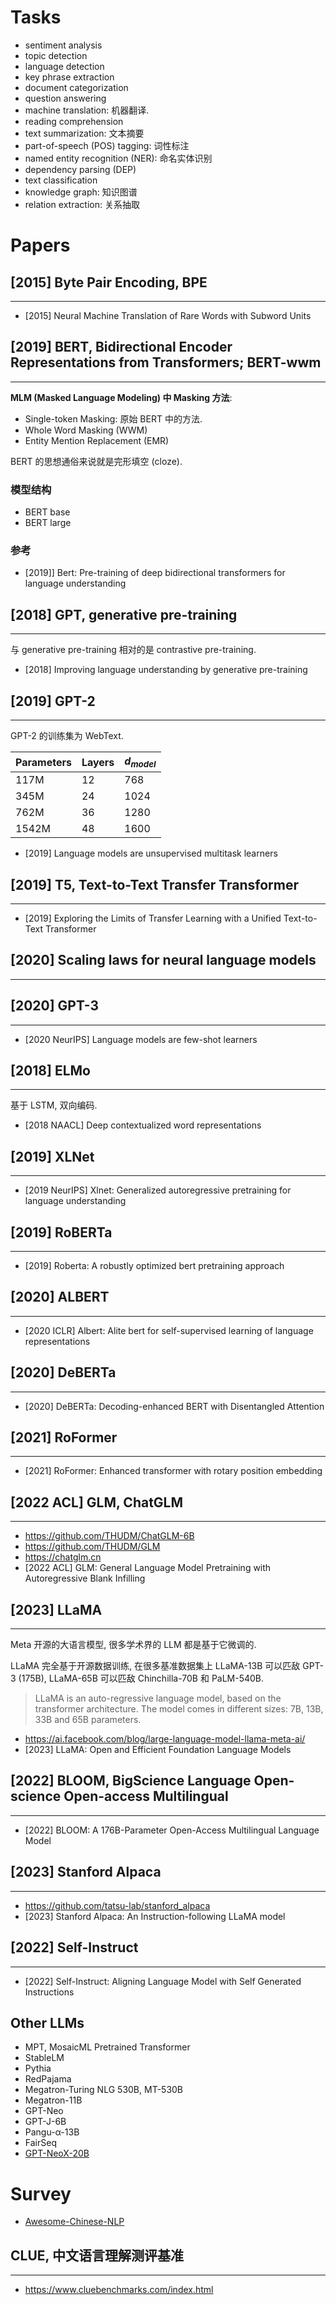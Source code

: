 # Tasks
- sentiment analysis
- topic detection
- language detection
- key phrase extraction
- document categorization
- question answering
- machine translation: 机器翻译.
- reading comprehension
- text summarization: 文本摘要
- part-of-speech (POS) tagging: 词性标注
- named entity recognition (NER): 命名实体识别
- dependency parsing (DEP)
- text classification
- knowledge graph: 知识图谱
- relation extraction: 关系抽取


# Papers

## [2015] Byte Pair Encoding, BPE
----
- [2015] Neural Machine Translation of Rare Words with Subword Units


## [2019] BERT, Bidirectional Encoder Representations from Transformers; BERT-wwm 
---
**MLM (Masked Language Modeling) 中 Masking 方法**:
- Single-token Masking: 原始 BERT 中的方法.
- Whole Word Masking (WWM)
- Entity Mention Replacement (EMR)

BERT 的思想通俗来说就是完形填空 (cloze).

### 模型结构
- BERT base
- BERT large

### 参考
- [2019]] Bert: Pre-training of deep bidirectional transformers for language understanding

## [2018] GPT, generative pre-training
----
与 generative pre-training 相对的是 contrastive pre-training.

- [2018] Improving language understanding by generative pre-training


## [2019] GPT-2
----
GPT-2 的训练集为 WebText.

Parameters | Layers | $d_{model}$
-----------|--------|--------------
117M       | 12     | 768
345M       | 24     | 1024
762M       | 36     | 1280
1542M      | 48     | 1600

- [2019] Language models are unsupervised multitask learners

## [2019] T5, Text-to-Text Transfer Transformer
----
- [2019] Exploring the Limits of Transfer Learning with a Unified Text-to-Text Transformer

## [2020] Scaling laws for neural language models
----

## [2020] GPT-3
----
- [2020 NeurIPS] Language models are few-shot learners

## [2018] ELMo
----
基于 LSTM, 双向编码.

- [2018 NAACL] Deep contextualized word representations

## [2019] XLNet
----
- [2019 NeurIPS] Xlnet: Generalized autoregressive pretraining for language understanding

## [2019] RoBERTa
---
- [2019] Roberta: A robustly optimized bert pretraining approach

## [2020] ALBERT
---
- [2020 ICLR] Albert: Alite bert for self-supervised learning of language representations

## [2020] DeBERTa
---
- [2020] DeBERTa: Decoding-enhanced BERT with Disentangled Attention

## [2021] RoFormer
---
- [2021] RoFormer: Enhanced transformer with rotary position embedding

## [2022 ACL] GLM, ChatGLM
----
- https://github.com/THUDM/ChatGLM-6B
- https://github.com/THUDM/GLM
- https://chatglm.cn
- [2022 ACL] GLM: General Language Model Pretraining with Autoregressive Blank Infilling

## [2023] LLaMA
----
Meta 开源的大语言模型, 很多学术界的 LLM 都是基于它微调的.

LLaMA 完全基于开源数据训练, 在很多基准数据集上 LLaMA-13B 可以匹敌 GPT-3 (175B), LLaMA-65B 可以匹敌 Chinchilla-70B 和 PaLM-540B.

> LLaMA is an auto-regressive language model, based on the transformer architecture. The model comes in different sizes: 7B, 13B, 33B and 65B parameters.

- https://ai.facebook.com/blog/large-language-model-llama-meta-ai/
- [2023] LLaMA: Open and Efficient Foundation Language Models

## [2022] BLOOM, BigScience Language Open-science Open-access Multilingual
----
- [2022] BLOOM: A 176B-Parameter Open-Access Multilingual Language Model

## [2023] Stanford Alpaca
----
- https://github.com/tatsu-lab/stanford_alpaca
- [2023] Stanford Alpaca: An Instruction-following LLaMA model

## [2022] Self-Instruct
----
- [2022] Self-Instruct: Aligning Language Model with Self Generated Instructions

## Other LLMs
- MPT, MosaicML Pretrained Transformer
- StableLM
- Pythia
- RedPajama
- Megatron-Turing NLG 530B, MT-530B
- Megatron-11B
- GPT-Neo
- GPT-J-6B
- Pangu-α-13B
- FairSeq
- [GPT-NeoX-20B](https://github.com/EleutherAI/gpt-neox)

# Survey
- [Awesome-Chinese-NLP](https://github.com/crownpku/Awesome-Chinese-NLP )


## CLUE, 中文语言理解测评基准
---
- https://www.cluebenchmarks.com/index.html

